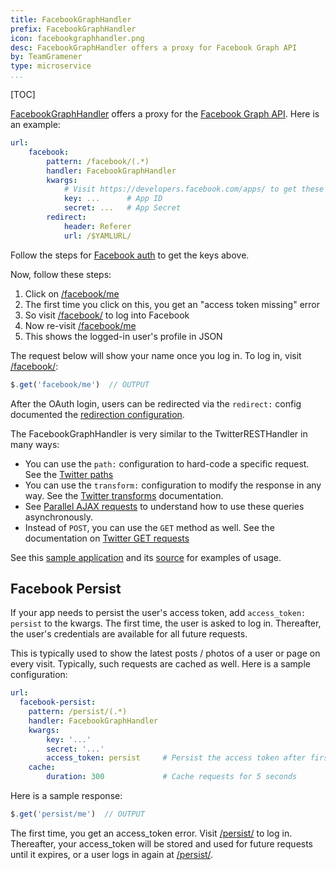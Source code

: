 ```yaml
---
title: FacebookGraphHandler
prefix: FacebookGraphHandler
icon: facebookgraphhandler.png
desc: FacebookGraphHandler offers a proxy for Facebook Graph API
by: TeamGramener
type: microservice
...
```


[TOC]

[FacebookGraphHandler][facebookgraphhandler] offers a proxy for the [Facebook Graph API](https://developers.facebook.com/docs/graph-api/). Here is an example:

```yaml
url:
    facebook:
        pattern: /facebook/(.*)
        handler: FacebookGraphHandler
        kwargs:
            # Visit https://developers.facebook.com/apps/ to get these keys
            key: ...      # App ID
            secret: ...   # App Secret
        redirect:
            header: Referer
            url: /$YAMLURL/
```

Follow the steps for [Facebook auth](../auth/#facebook-auth) to get the keys above.

Now, follow these steps:

1. Click on [/facebook/me](facebook/me)
2. The first time you click on this, you get an "access token missing" error
3. So visit [/facebook/](facebook/) to log into Facebook
4. Now re-visit [/facebook/me](facebook/me)
5. This shows the logged-in user's profile in JSON

The request below will show your name once you log in. To log in, visit
[/facebook/](facebook/):

```js
$.get('facebook/me')  // OUTPUT
```

After the OAuth login, users can be redirected via the `redirect:` config
documented the [redirection configuration](../config/#redirection).

The FacebookGraphHandler is very similar to the TwitterRESTHandler in many ways:

- You can use the `path:` configuration to hard-code a specific request. See the
  [Twitter paths](../twitterresthandler/#twitter-paths)
- You can use the `transform:` configuration to modify the response in any way.
  See the [Twitter transforms](../twitterresthandler/#twitter-transforms)
  documentation.
- See [Parallel AJAX requests](../twitterresthandler/#parellal-ajax-requests) to
  understand how to use these queries asynchronously.
- Instead of `POST`, you can use the `GET` method as well. See the documentation
  on [Twitter GET requests](../twitterresthandler/#twitter-get-requests)

See this [sample application](dashboard.html) and its [source][source] for examples of usage.

## Facebook Persist

If your app needs to persist the user's access token, add `access_token: persist`
to the kwargs. The first time, the user is asked to log in. Thereafter, the
user's credentials are available for all future requests.

This is typically used to show the latest posts / photos of a user or page on
every visit. Typically, such requests are cached as well. Here is a sample
configuration:

```yaml
url:
  facebook-persist:
    pattern: /persist/(.*)
    handler: FacebookGraphHandler
    kwargs:
        key: '...'
        secret: '...'
        access_token: persist     # Persist the access token after first login
    cache:
        duration: 300             # Cache requests for 5 seconds
```

Here is a sample response:

```js
$.get('persist/me')  // OUTPUT
```

The first time, you get an access_token error. Visit [/persist/](persist/) to log
in. Thereafter, your access_token will be stored and used for future requests
until it expires, or a user logs in again at [/persist/](persist/).

[source]: https://github.com/gramener/gramex-guide/blob/master/facebookgraphhandler/
[facebookgraphhandler]: https://learn.gramener.com/gramex/gramex.handlers.html#gramex.handlers.FacebookGraphHandler

<script>
function replace(e, regex, text) {
    e.innerHTML = e.innerHTML.replace(regex,
      '<p style="color: #ccc">// OUTPUT</p><p>' + text + '</p>')
}

var pre = [].slice.call(document.querySelectorAll('pre'))

function next() {
  var output_regex = /\/\/ OUTPUT/,
      element = pre.shift(),
      text = element.textContent

  if (text.match(output_regex))
    eval(text).always(function(result) {
      replace(element, output_regex, JSON.stringify(result, null, 2))
    })
  if (pre.length > 0) { next() }
}
next()
</script>
